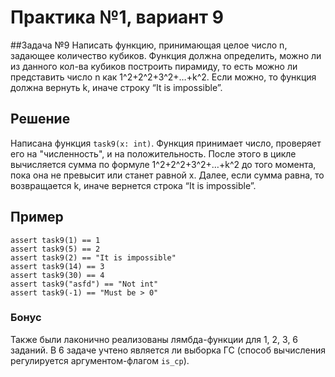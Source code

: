 # Практика №1, вариант 9

##Задача №9
Написать функцию, принимающая целое число n, задающее количество кубиков. Функция должна определить, можно ли из данного
кол-ва кубиков построить пирамиду, то есть можно ли представить число n как 1^2+2^2+3^2+…+k^2. Если можно, то функция 
должна вернуть k, иначе строку “It is impossible”.

## Решение
Написана функция `task9(x: int)`. Функция принимает число, проверяет его на "численность", и на положительность. После
этого в цикле вычисляется сумма по формуле 1^2+2^2+3^2+…+k^2 до того момента, пока она не превысит или станет равной x.
Далее, если сумма равна, то возвращается k, иначе вернется строка “It is impossible”.

## Пример
    assert task9(1) == 1
    assert task9(5) == 2
    assert task9(2) == "It is impossible"
    assert task9(14) == 3
    assert task9(30) == 4
    assert task9("asfd") == "Not int"
    assert task9(-1) == "Must be > 0"

### Бонус
Также были лаконично реализованы лямбда-функции для 1, 2, 3, 6 заданий. В 6 задаче учтено является ли выборка ГС (способ
вычисления регулируется аргументом-флагом `is_cp`).